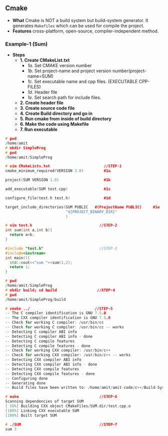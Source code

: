 ## Cmake
- **What** Cmake is NOT a build system but build-system generator. It generates `Makefiles` which can be used for compile the project.
- **Features** cross-platform, open-source, compiler-independent method.

### Example-1 (Sum)
- **Steps**
  - **1. Create CMakeList.txt**
    - *1a.* Set CMAKE version number
    - *1b.* Set project-name and project version number(project-name=SUM)
    - *1c.* Set executable name and cpp files.  (EXECUTABLE CPP-FILES)
    - *1d.* Header file
    - *1e.* Set search path for include files.
  - **2. Create header file**
  - **3. Create source code file**
  - **4. Create Build directory and go in**
  - **5. Run cmake from inside of build directory**
  - **6. Make the code using Makefile**
  - **7. Run executable**
```c++
# pwd
/home/amit
# mkdir SimpleProg
# pwd
/home/amit/SimpleProg

# vim CMakeLists.txt                        //STEP-1
cmake_minimum_required(VERSION 3.0)         #1a

project(SUM VERSION 1.0)                    #1b

add_executable(SUM test.cpp)                #1c

configure_file(test.h test.h)               #1d

target_include_directories(SUM PUBLIC   #(ProjectName PUBLIC)     #1e
                           "${PROJECT_BINARY_DIR}"
                           )

# vim test.h                              //STEP-2
int sum(int a,int b){
  return a+b;
}

#include "test.h"                         //STEP-3
#include<iostream>
int main(){
  std::cout<<"sum "<<sum(1,2);
  return 1;
}

# pwd
/home/amit/SimpleProg
# mkdir build; cd build                  //STEP-4
# pwd
/home/amit/SimpleProg/build

# cmake ../                             //STEP-5
-- The C compiler identification is GNU 7.5.0
-- The CXX compiler identification is GNU 7.5.0
-- Check for working C compiler: /usr/bin/cc
-- Check for working C compiler: /usr/bin/cc -- works
-- Detecting C compiler ABI info
-- Detecting C compiler ABI info - done
-- Detecting C compile features
-- Detecting C compile features - done
-- Check for working CXX compiler: /usr/bin/c++
-- Check for working CXX compiler: /usr/bin/c++ -- works
-- Detecting CXX compiler ABI info
-- Detecting CXX compiler ABI info - done
-- Detecting CXX compile features
-- Detecting CXX compile features - done
-- Configuring done
-- Generating done
-- Build files have been written to: /home/amit/amit-code/c++/Build-System/cmake/SimpleProg/build

# make                                    //STEP-6
Scanning dependencies of target SUM
[ 50%] Building CXX object CMakeFiles/SUM.dir/test.cpp.o
[100%] Linking CXX executable SUM
[100%] Built target SUM

# ./SUM                                   //STEP-7
sum 3
```
